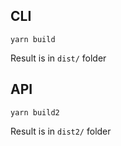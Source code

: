 ## CLI

```
yarn build
```

Result is in `dist/` folder


## API

```
yarn build2
```

Result is in `dist2/` folder

